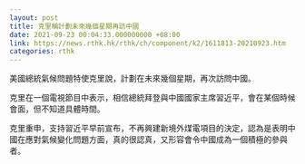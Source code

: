 ```yaml
---
layout: post
title: 克里稱計劃未來幾個星期再訪中國
date: 2021-09-23 00:04:33.000000000 +08:00
link: https://news.rthk.hk/rthk/ch/component/k2/1611813-20210923.htm
categories: rthk
---
```


美國總統氣候問題特使克里說，計劃在未來幾個星期，再次訪問中國。

克里在一個電視節目中表示，相信總統拜登與中國國家主席習近平，會在某個時候會面，但不知道具體時間。

克里重申，支持習近平早前宣布，不再興建新境外煤電項目的決定，認為是表明中國在應對氣候變化問題方面，真的很認真，又形容會令中國成為一個積極的參與者。
